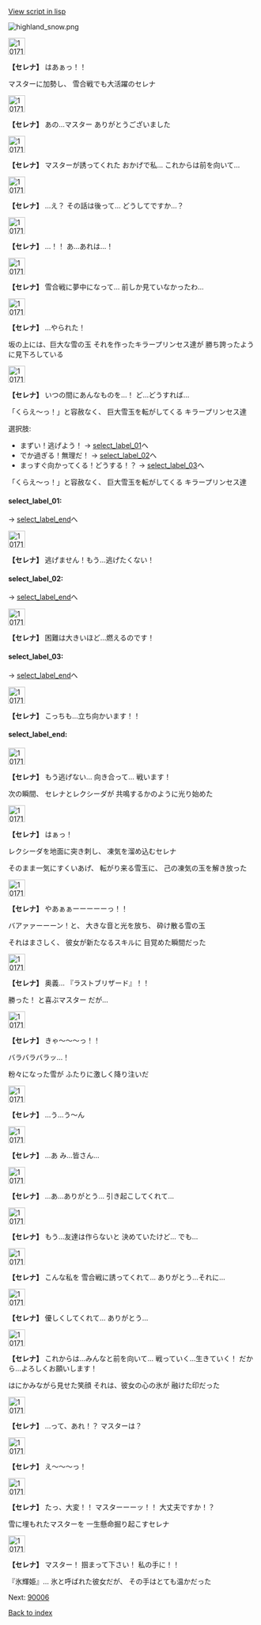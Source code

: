 [View script in lisp](../scripts/10171303.txt)

![highland_snow.png](../images/backgrounds/highland_snow.png)

<img src="../images/units/101711.png" alt="101711.png" height="34"/>

**【セレナ】**
はあぁっ！！

マスターに加勢し、
雪合戦でも大活躍のセレナ

<img src="../images/units/101711.png" alt="101711.png" height="34"/>

**【セレナ】**
あの…マスター
ありがとうございました

<img src="../images/units/101711.png" alt="101711.png" height="34"/>

**【セレナ】**
マスターが誘ってくれた
おかげで私…
これからは前を向いて…

<img src="../images/units/101711.png" alt="101711.png" height="34"/>

**【セレナ】**
…え？
その話は後って…
どうしてですか…？

<img src="../images/units/101711.png" alt="101711.png" height="34"/>

**【セレナ】**
…！！
あ…あれは…！

<img src="../images/units/101711.png" alt="101711.png" height="34"/>

**【セレナ】**
雪合戦に夢中になって…
前しか見ていなかったわ…

<img src="../images/units/101711.png" alt="101711.png" height="34"/>

**【セレナ】**
…やられた！

坂の上には、巨大な雪の玉
それを作ったキラープリンセス達が
勝ち誇ったように見下ろしている

<img src="../images/units/101711.png" alt="101711.png" height="34"/>

**【セレナ】**
いつの間にあんなものを…！
ど…どうすれば…

「くらえ〜っ！」と容赦なく、
巨大雪玉を転がしてくる
キラープリンセス達

選択肢:
- まずい！逃げよう！ → [select_label_01](#select_label_01)へ
- でか過ぎる！無理だ！ → [select_label_02](#select_label_02)へ
- まっすぐ向かってくる！どうする！？ → [select_label_03](#select_label_03)へ

「くらえ〜っ！」と容赦なく、
巨大雪玉を転がしてくる
キラープリンセス達

#### select_label_01:
 → [select_label_end](#select_label_end)へ

<img src="../images/units/101711.png" alt="101711.png" height="34"/>

**【セレナ】**
逃げません！もう…逃げたくない！

#### select_label_02:
 → [select_label_end](#select_label_end)へ

<img src="../images/units/101711.png" alt="101711.png" height="34"/>

**【セレナ】**
困難は大きいほど…燃えるのです！

#### select_label_03:
 → [select_label_end](#select_label_end)へ

<img src="../images/units/101711.png" alt="101711.png" height="34"/>

**【セレナ】**
こっちも…立ち向かいます！！

#### select_label_end:

<img src="../images/units/101711.png" alt="101711.png" height="34"/>

**【セレナ】**
もう逃げない…
向き合って…
戦います！

次の瞬間、
セレナとレクシーダが
共鳴するかのように光り始めた

<img src="../images/units/101711.png" alt="101711.png" height="34"/>

**【セレナ】**
はぁっ！

レクシーダを地面に突き刺し、
凍気を溜め込むセレナ

そのまま一気にすくいあげ、
転がり来る雪玉に、
己の凍気の玉を解き放った

<img src="../images/units/101711.png" alt="101711.png" height="34"/>

**【セレナ】**
やあぁぁーーーーーっ！！

バアァァーーーン！と、
大きな音と光を放ち、
砕け散る雪の玉

それはまさしく、
彼女が新たなるスキルに
目覚めた瞬間だった

<img src="../images/units/101711.png" alt="101711.png" height="34"/>

**【セレナ】**
奥義…
『ラストブリザード』！！

勝った！
と喜ぶマスター
だが…

<img src="../images/units/101711.png" alt="101711.png" height="34"/>

**【セレナ】**
きゃ〜〜〜っ！！

バラバラバラッ…！

粉々になった雪が
ふたりに激しく降り注いだ

<img src="../images/units/101711.png" alt="101711.png" height="34"/>

**【セレナ】**
…う…う〜ん

<img src="../images/units/101711.png" alt="101711.png" height="34"/>

**【セレナ】**
…あ
み…皆さん…

<img src="../images/units/101711.png" alt="101711.png" height="34"/>

**【セレナ】**
…あ…ありがとう…
引き起こしてくれて…

<img src="../images/units/101711.png" alt="101711.png" height="34"/>

**【セレナ】**
もう…友達は作らないと
決めていたけど…
でも…

<img src="../images/units/101711.png" alt="101711.png" height="34"/>

**【セレナ】**
こんな私を
雪合戦に誘ってくれて…
ありがとう…それに…

<img src="../images/units/101711.png" alt="101711.png" height="34"/>

**【セレナ】**
優しくしてくれて…
ありがとう…

<img src="../images/units/101711.png" alt="101711.png" height="34"/>

**【セレナ】**
これからは…みんなと前を向いて…
戦っていく…生きていく！
だから…よろしくお願いします！

はにかみながら見せた笑顔
それは、彼女の心の氷が
融けた印だった

<img src="../images/units/101711.png" alt="101711.png" height="34"/>

**【セレナ】**
…って、あれ！？
マスターは？

<img src="../images/units/101711.png" alt="101711.png" height="34"/>

**【セレナ】**
え〜〜〜っ！

<img src="../images/units/101711.png" alt="101711.png" height="34"/>

**【セレナ】**
たっ、大変！！
マスターーーッ！！
大丈夫ですか！？

雪に埋もれたマスターを
一生懸命掘り起こすセレナ

<img src="../images/units/101711.png" alt="101711.png" height="34"/>

**【セレナ】**
マスター！
掴まって下さい！
私の手に！！

『氷輝姫』…
氷と呼ばれた彼女だが、
その手はとても温かだった


Next: [90006](90006.md)

[Back to index](index.md)
